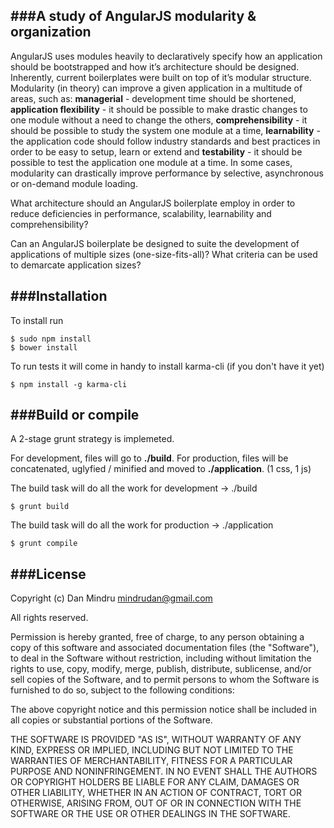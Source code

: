 ###A study of AngularJS modularity & organization
--------------------------

AngularJS uses modules heavily to declaratively specify how an application should be bootstrapped and how it’s architecture should be designed. Inherently, current boilerplates were built on top of it’s modular structure. Modularity (in theory) can improve a given application in a multitude of areas, such as: **managerial** - development time should be shortened, **application flexibility** - it should be possible to make drastic changes to one module without a need to change the others, **comprehensibility** - it should be possible to study the system one module at a time, **learnability** - the application code should follow industry standards and best practices in order to be easy to setup, learn or extend and **testability** - it should be possible to test the application one module at a time. In some cases, modularity can drastically improve performance by selective, asynchronous or on-demand module loading.


What architecture should an AngularJS boilerplate employ in order to reduce deficiencies in performance, scalability, learnability and comprehensibility?

Can an AngularJS boilerplate be designed to suite the development of applications of multiple sizes (one-size-fits-all)? What criteria can be used to demarcate application sizes?


###Installation
--------------------------

To install run

```
$ sudo npm install
$ bower install
```


To run tests it will come in handy to install karma-cli (if you don't have it yet)

```
$ npm install -g karma-cli
```


###Build or compile
--------------------------
A 2-stage grunt strategy is implemeted.

For development, files will go to **./build**.
For production, files will be concatenated, uglyfied / minified and moved to **./application**. (1 css, 1 js)



The build task will do all the work for development -> ./build

```
$ grunt build
```

The build task will do all the work for production -> ./application

```
$ grunt compile
```


###License
--------------------------
Copyright (c) Dan Mindru <mindrudan@gmail.com>

All rights reserved.

Permission is hereby granted, free of charge, to any person obtaining a copy
of this software and associated documentation files (the "Software"), to deal
in the Software without restriction, including without limitation the rights
to use, copy, modify, merge, publish, distribute, sublicense, and/or sell
copies of the Software, and to permit persons to whom the Software is
furnished to do so, subject to the following conditions:

The above copyright notice and this permission notice shall be included in
all copies or substantial portions of the Software.

THE SOFTWARE IS PROVIDED "AS IS", WITHOUT WARRANTY OF ANY KIND, EXPRESS OR
IMPLIED, INCLUDING BUT NOT LIMITED TO THE WARRANTIES OF MERCHANTABILITY,
FITNESS FOR A PARTICULAR PURPOSE AND NONINFRINGEMENT. IN NO EVENT SHALL THE
AUTHORS OR COPYRIGHT HOLDERS BE LIABLE FOR ANY CLAIM, DAMAGES OR OTHER
LIABILITY, WHETHER IN AN ACTION OF CONTRACT, TORT OR OTHERWISE, ARISING FROM,
OUT OF OR IN CONNECTION WITH THE SOFTWARE OR THE USE OR OTHER DEALINGS IN
THE SOFTWARE.